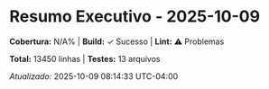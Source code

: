 # Resumo Executivo - 2025-10-09

**Cobertura:** N/A% | **Build:** ✓ Sucesso | **Lint:** ⚠ Problemas

**Total:** 13450 linhas | **Testes:** 13 arquivos

*Atualizado:* 2025-10-09 08:14:33 UTC-04:00
